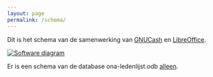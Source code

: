 ```yaml
---
layout: page
permalink: /schema/
---
```


Dit is het schema van de samenwerking van [GNUCash](https://gnucash.org) en
[LibreOffice](https://libreoffice.org).

[![Software diagram]({{site.baseurl}}/assets/img/diagram-ona.png)]({{site.baseurl}}/assets/img/diagram-ona.png)

Er is een schema van de database ona-ledenlijst.odb [alleen]({{site.baseurl}}/db-schema-docs/index.html).
